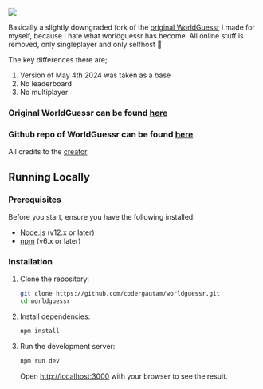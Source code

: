 
![](123)

Basically a slightly downgraded fork of the [original WorldGuessr](https://github.com/codergautam/worldguessr) I made for myself, because I hate what worldguessr has become. All online stuff is removed, only singleplayer and only selfhost 🙂


The key differences there are; 
1. Version of May 4th 2024 was taken as a base
2. No leaderboard
3. No multiplayer

### Original WorldGuessr can be found [here](https://worldguessr.com)
### Github repo of WorldGuessr can be found [here](https://github.com/codergautam/worldguessr)

All credits to the [creator](https://github.com/codergautam)

## Running Locally
### Prerequisites

Before you start, ensure you have the following installed:
- [Node.js](https://nodejs.org/en/) (v12.x or later)
- [npm](https://www.npmjs.com/) (v6.x or later)

### Installation

1. Clone the repository:
   ```bash
   git clone https://github.com/codergautam/worldguessr.git
   cd worldguessr
   ```

2. Install dependencies:
   ```bash
   npm install
   ```

3. Run the development server:
   ```bash
   npm run dev
   ```

   Open [http://localhost:3000](http://localhost:3000) with your browser to see the result.

